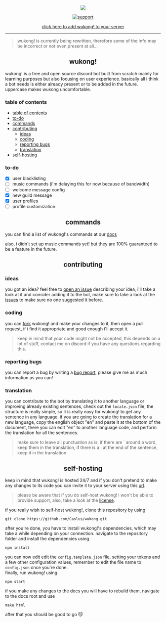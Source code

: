 <div align="center">
<img src='https://i.imgur.com/pJtXd5a.png'><br>

[![support](https://i.imgur.com/OgeQcJ2.png)](https://discord.gg/dHmF3nGntv)<br>

<a href="https://discord.com/oauth2/authorize?client_id=819316891062763540&scope=bot&permissions=4050113">click here to add wukong! to your server</a>     

</div>

---

> wukong! is currently being rewritten, therefore some of the info may be incorrect or not even present at all...

<h2 align="center">wukong!</h2>

wukong! is a free and open source discord bot built from scratch mainly for learning purposes but also focusing on user experience. basically all i think a bot needs is either already present or to be added in the future. uppercase makes wukong uncomfortable.

<h3>table of contents</h3>

- [table of contents](#table-of-contents)
- [to-do](#to-do)
- [commands](#commands)
- [contributing](#contributing)
    - [ideas](#ideas)
    - [coding](#coding)
    - [reporting bugs](#reporting-bugs)
    - [translation](#translation)
- [self-hosting](#self-hosting) 

<h3>to-do</h3>

- [X] user blacklisting
- [ ] music commands (i'm delaying this for now because of bandwidth)
- [ ] welcome message config
- [X] new guild message
- [X] user profiles
- [ ] profile customization

<h2 align="center">commands</h2>

you can find a list of wukong!'s commands at our [docs](https://docs.wukong.rocks/)

also, i didn't set up music commands yet! but they are 100% guaranteed to be a feature in the future.

<h2 align="center">contributing</h2>

### ideas

you got an idea? feel free to [open an issue](https://github.com/Caslus/wukong/issues/new) describing your idea, i'll take a look at it and consider adding it to the bot, make sure to take a look at the [issues](https://github.com/Caslus/wukong/issues/) to make sure no one suggested it before.

### coding

you can [fork](https://github.com/Caslus/wukong/fork) wukong! and make your changes to it, then open a pull request, if i find it appropriate and good enough i'll accept it.

> keep in mind that your code might not be accepted, this depends on a lot of stuff, contact me on discord if you have any questions regarding this.

### reporting bugs

you can report a bug by writing a [bug report](https://github.com/Caslus/wukong/issues/new?assignees=Caslus&labels=bug&template=bug-report.md&title=%5Bbug%5D), please give me as much information as you can!

### translation

you can contribute to the bot by translating it to another language or improving already existing sentences, check out the `locale.json` file, the structure is really simple, so it is really easy for wukong! to get any sentence in any language. if you are going to create the translation for a new language, copy the english object "en" and paste it at the bottom of the document, there you can edit "en" to another language code, and perform the translation for all the sentences.

> make sure to leave all punctuation as is, if there are ` around a word, keep them in the translation, if there is a : at the end of the sentence, keep it in the translation.

<h2 align="center">self-hosting</h2>

keep in mind that wukong! is hosted 24/7 and if you don't pretend to make any changes to its code you can invite it to your server using this <a href="https://discord.com/oauth2/authorize?client_id=819316891062763540&scope=bot&permissions=4050113">url</a>.<br>

> please be aware that if you do self-host wukong! i won't be able to provide support, also, take a look at the [license](https://github.com/Caslus/wukong/blob/main/LICENSE).

if you really wish to self-host wukong!, clone this repository by using

    git clone https://github.com/Caslus/wukong.git

after you're done, you have to install wukong!'s dependencies, which may take a while depending on your connection. navigate to the repository folder and install the dependencies using

    npm install

you can now edit edit the `config.template.json` file, setting your tokens and a few other configuration values, remember to edit the file name to `config.json` once you're done.<br>
finally, run wukong! using

    npm start

if you make any changes to the docs you will have to rebuild them, navigate to the docs root and use

    make html

after that you should be good to go 😼